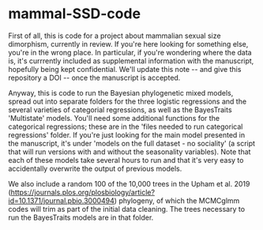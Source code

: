 #  mammal-SSD-code

First of all, this is code for a project about mammalian sexual size dimorphism, currently in review. If you're here looking for something else, you're in the wrong place. In particular, if you're wondering where the data is, it's currrently included as supplemental information with the manuscript, hopefully being kept confidential. We'll update this note -- and give this repository a DOI -- once the manuscript is accepted.

Anyway, this is code to run the Bayesian phylogenetic mixed models, spread out into separate folders for the three logistic regressions and the several varieties of categorial regressions, as well as the BayesTraits 'Multistate' models. You'll need some additional functions for the categorical regressions; these are in the 'files needed to run categorical regressions' folder. If you're just looking for the main model presented in the manuscript, it's under 'models on the full dataset - no sociality' (a script that will run versions with and without the seasonality variables). Note that each of these models take several hours to run and that it's very easy to accidentally overwrite the output of previous models.

We also include a random 100 of the 10,000 trees in the Upham et al. 2019 (https://journals.plos.org/plosbiology/article?id=10.1371/journal.pbio.3000494) phylogeny, of which the MCMCglmm codes will trim as part of the initial data cleaning. The trees necessary to run the BayesTraits models are in that folder.